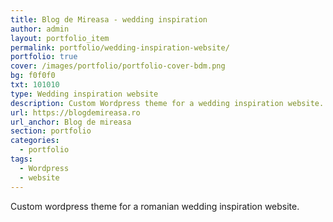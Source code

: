 ```yaml
---
title: Blog de Mireasa - wedding inspiration
author: admin
layout: portfolio_item
permalink: portfolio/wedding-inspiration-website/
portfolio: true
cover: /images/portfolio/portfolio-cover-bdm.png
bg: f0f0f0
txt: 101010
type: Wedding inspiration website
description: Custom Wordpress theme for a wedding inspiration website.
url: https://blogdemireasa.ro
url_anchor: Blog de mireasa
section: portfolio
categories:
  - portfolio
tags:
  - Wordpress
  - website
---
```


Custom wordpress theme for a romanian wedding inspiration website.


